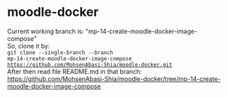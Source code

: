 # moodle-docker
Current working branch is: "mp-14-create-moodle-docker-image-compose"<br/>
So, clone it by:<br/>
<code>git clone --single-branch --branch mp-14-create-moodle-docker-image-compose https://github.com/MohsenAbasi-Shia/moodle-docker.git</code><br/>
After then read file README.md in that branch:<br/>
https://github.com/MohsenAbasi-Shia/moodle-docker/tree/mp-14-create-moodle-docker-image-compose

